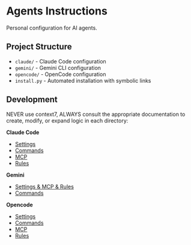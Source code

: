 # Agents Instructions

Personal configuration for AI agents.

## Project Structure

- `claude/` - Claude Code configuration
- `gemini/` - Gemini CLI configuration
- `opencode/` - OpenCode configuration
- `install.py` - Automated installation with symbolic links

## Development

NEVER use context7, ALWAYS consult the appropriate documentation to create, modify, or expand logic in each directory:

**Claude Code**

- [Settings](https://docs.anthropic.com/en/docs/claude-code/settings)
- [Commands](https://docs.anthropic.com/en/docs/claude-code/slash-commands)
- [MCP](https://docs.anthropic.com/en/docs/claude-code/mcp)
- [Rules](https://docs.anthropic.com/en/docs/claude-code/memory)

**Gemini**

- [Settings & MCP & Rules](https://github.com/google-gemini/gemini-cli/blob/main/docs/cli/configuration.md)
- [Commands](https://github.com/google-gemini/gemini-cli/blob/main/docs/cli/commands.md#custom-commands)

**Opencode**

- [Settings](https://opencode.ai/docs/config/)
- [Commands](https://opencode.ai/docs/commands/)
- [MCP](https://opencode.ai/docs/mcp-servers/)
- [Rules](https://opencode.ai/docs/rules/)

